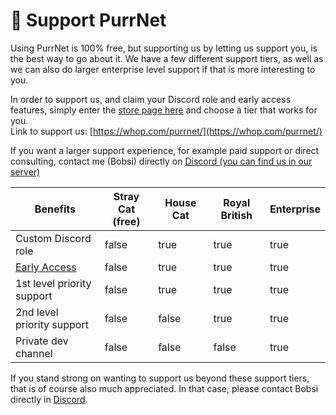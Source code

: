 # 🥰 Support PurrNet

Using PurrNet is 100% free, but supporting us by letting us support you, is the best way to go about it. We have a few different support tiers, as well as we can also do larger enterprise level support if that is more interesting to you.

In order to support us, and claim your Discord role and early access features, simply enter the [store page here](https://whop.com/purrnet/) and choose a tier that works for you.\
Link to support us: [https://whop.com/purrnet/](https://whop.com/purrnet/)

If you want a larger support experience, for example paid support or direct consulting, contact me (Bobsi) directly on [Discord (you can find us in our server)](https://discord.gg/HnNKdkq9ta)

<table><thead><tr><th width="256">Benefits</th><th width="122" data-type="checkbox">Stray Cat (free)</th><th width="119" data-type="checkbox">House Cat</th><th width="124" data-type="checkbox">Royal British</th><th data-type="checkbox">Enterprise</th></tr></thead><tbody><tr><td>Custom Discord role</td><td>false</td><td>true</td><td>true</td><td>true</td></tr><tr><td><a href="../terminology/early-access.md">Early Access</a></td><td>false</td><td>true</td><td>true</td><td>true</td></tr><tr><td>1st level priority support</td><td>false</td><td>true</td><td>true</td><td>true</td></tr><tr><td>2nd level priority support</td><td>false</td><td>false</td><td>true</td><td>true</td></tr><tr><td>Private dev channel</td><td>false</td><td>false</td><td>false</td><td>true</td></tr></tbody></table>

If you stand strong on wanting to support us beyond these support tiers, that is of course also much appreciated. In that case, please contact Bobsi directly in [Discord](https://discord.com/invite/HnNKdkq9ta).
